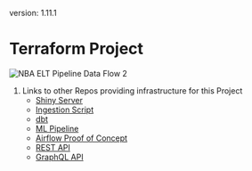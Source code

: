 version: 1.11.1

# Terraform Project 
![NBA ELT Pipeline Data Flow 2](https://github.com/jyablonski/aws_terraform/assets/16946556/89d1f3b1-7d70-4aa9-8a08-40c4860f4897)

1. Links to other Repos providing infrastructure for this Project
    * [Shiny Server](https://github.com/jyablonski/NBA-Dashboard)
    * [Ingestion Script](https://github.com/jyablonski/python_docker)
    * [dbt](https://github.com/jyablonski/nba_elt_dbt)
    * [ML Pipeline](https://github.com/jyablonski/nba_elt_mlflow)
    * [Airflow Proof of Concept](https://github.com/jyablonski/nba_elt_airflow)
    * [REST API](https://github.com/jyablonski/nba_elt_rest_api)
    * [GraphQL API](https://github.com/jyablonski/graphql_praq)